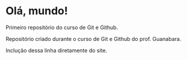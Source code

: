 # Olá, mundo!
 Primeiro repositório do curso de Git e Github.

Repositório criado durante o curso de Git e Github do prof. Guanabara.

Inclução dessa linha diretamente do site.
